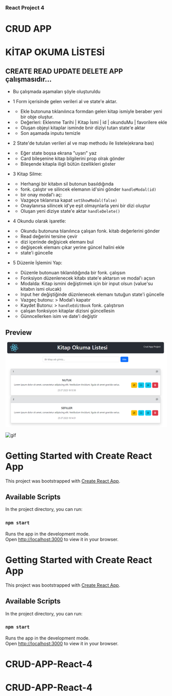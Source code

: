 ### React Project 4
# CRUD APP
# KİTAP OKUMA LİSTESİ




## CREATE READ UPDATE DELETE APP çalışmasıdır...
- Bu çalışmada aşamaları şöyle oluşturuldu

- 1 Form içerisinde gelen verileri al ve state'e aktar.
- - Ekle butonuna tıklanılınca formdan gelen kitap ismiyle beraber yeni bir obje oluştur.
- - Değerleri: Eklenme Tarihi | Kitap İsmi | id | okunduMu | favorilere ekle
- - Oluşan objeyi kitaplar isminde bnir diziyi tutan state'e aktar
- - Son aşamada inputu temizle

- 2 State'de tutulan verileri al ve map methodu ile listele(ekrana bas)
- - Eğer state boşsa ekrana "uyarı" yaz
- - Card bileşenine kitap bilgilerini prop olrak gönder
- - Bileşende kitapla iligli bütün özellikleri göster

- 3 Kitap Silme:
- - Herhangi bir kitabın sil butonun basıldığında
- - fonk. çalıştır ve silincek elemanın id'sini gönder `handleModal(id)`
- - bir onay modal'ı aç:
- - Vazgeçe tıklanırsa kapat `setShowModal(false)`
- - Onaylanırsa silincek id'ye eşit olmaynlarla yeni bir dizi oluştur
- - Oluşan yeni diziye state'e aktar `handleDelete()`

- 4 Okundu olarak işaretle:
- - Okundu butonuna tılanılınca çalışan fonk. kitab değerlerini gönder
- - Read değerini tersine çevir
- - dizi içerinde değişicek elemanı bul
- - değişecek elemanı çıkar yerine güncel halini ekle
- - state'i güncelle

- 5 Düzenle İşlemini Yap:
- - Düzenle butonuan tıklanıldığında bir fonk. çalışsın
- - Fonksiyon düzenlenecek kitabı state'e aktarsın ve modal'ı açsın
- - Modalda: Kitap ismini değiştirmek için bir input olsun (value'su kitabın ismi olucak)
- - Input her değiştiğinde düznlenecek elemanı tutuğun state'i güncelle
- - Vazgeç butonu: > Modal'ı kapatır
- - Kaydet Butonu: > `handleEditBook` fonk. çalıştırsın
- - çalışan fonksiyon kitaplar dizisni güncellesin 
- - Günncellerken isim ve date'i değiştir


## Preview
![print-screen](screen.png)

![gif](gif.gif)



# Getting Started with Create React App

This project was bootstrapped with [Create React App](https://github.com/facebook/create-react-app).

## Available Scripts

In the project directory, you can run:

### `npm start`

Runs the app in the development mode.\
Open [http://localhost:3000](http://localhost:3000) to view it in your browser.











# Getting Started with Create React App

This project was bootstrapped with [Create React App](https://github.com/facebook/create-react-app).

## Available Scripts

In the project directory, you can run:

### `npm start`

Runs the app in the development mode.\
Open [http://localhost:3000](http://localhost:3000) to view it in your browser.

# CRUD-APP-React-4
# CRUD-APP-React-4
